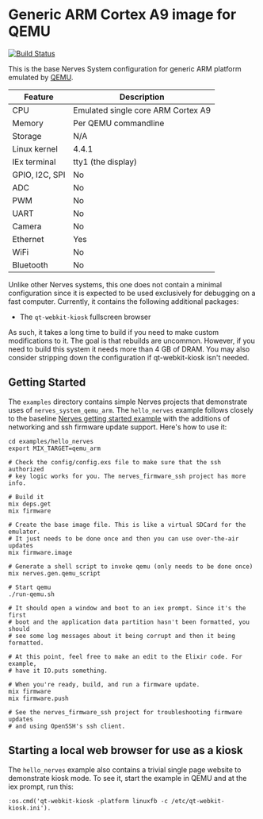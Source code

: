 # Generic ARM Cortex A9 image for QEMU
[![Build Status](https://travis-ci.org/nerves-project/nerves_system_qemu_arm.png?branch=master)](https://travis-ci.org/nerves-project/nerves_system_qemu_arm)

This is the base Nerves System configuration for generic ARM platform emulated
by [QEMU](https://www.qemu.org/).

| Feature              | Description                     |
| -------------------- | ------------------------------- |
| CPU                  | Emulated single core ARM Cortex A9 |
| Memory               | Per QEMU commandline            |
| Storage              | N/A                             |
| Linux kernel         | 4.4.1                           |
| IEx terminal         | tty1 (the display)              |
| GPIO, I2C, SPI       | No                              |
| ADC                  | No                              |
| PWM                  | No                              |
| UART                 | No                              |
| Camera               | No                              |
| Ethernet             | Yes                             |
| WiFi                 | No                              |
| Bluetooth            | No                              |

Unlike other Nerves systems, this one does not contain a minimal configuration
since it is expected to be used exclusively for debugging on a fast computer.
Currently, it contains the following additional packages:

* The `qt-webkit-kiosk` fullscreen browser

As such, it takes a long time to build if you need to make custom modifications
to it. The goal is that rebuilds are uncommon. However, if you need to build
this system it needs more than 4 GB of DRAM. You may also consider stripping
down the configuration if qt-webkit-kiosk isn't needed.

## Getting Started

The `examples` directory contains simple Nerves projects that demonstrate
uses of `nerves_system_qemu_arm`. The `hello_nerves` example follows closely to
the baseline [Nerves getting started
example](https://hexdocs.pm/nerves/getting-started.html) with the additions of
networking and ssh firmware update support. Here's how to use it:

```
cd examples/hello_nerves
export MIX_TARGET=qemu_arm

# Check the config/config.exs file to make sure that the ssh authorized
# key logic works for you. The nerves_firmware_ssh project has more info.

# Build it
mix deps.get
mix firmware

# Create the base image file. This is like a virtual SDCard for the emulator.
# It just needs to be done once and then you can use over-the-air updates
mix firmware.image

# Generate a shell script to invoke qemu (only needs to be done once)
mix nerves.gen.qemu_script

# Start qemu
./run-qemu.sh

# It should open a window and boot to an iex prompt. Since it's the first
# boot and the application data partition hasn't been formatted, you should
# see some log messages about it being corrupt and then it being formatted.

# At this point, feel free to make an edit to the Elixir code. For example,
# have it IO.puts something.

# When you're ready, build, and run a firmware update.
mix firmware
mix firmware.push

# See the nerves_firmware_ssh project for troubleshooting firmware updates
# and using OpenSSH's ssh client.
```

## Starting a local web browser for use as a kiosk

The `hello_nerves` example also contains a trivial single page website to
demonstrate kiosk mode. To see it, start the example in QEMU and at the iex
prompt, run this:

```
:os.cmd('qt-webkit-kiosk -platform linuxfb -c /etc/qt-webkit-kiosk.ini').
```

